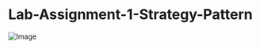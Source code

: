 # Lab-Assignment-1-Strategy-Pattern
![Image](https://github.com/user-attachments/assets/e4f7b6b6-e9d9-4e68-bacf-7bd1c81be9a4)
